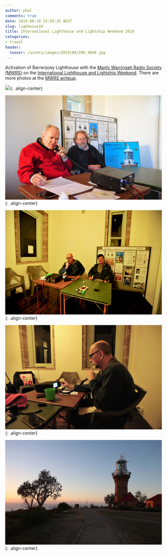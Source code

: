 ```yaml
---
author: phwl
comments: true
date: 2019-08-18 13:26:35 AEST
slug: lighhouse19
title: International Lighthouse and Lightship Weekend 2019
categories:
- travel
header:
  teaser: /assets/images/2019/08/IMG_4048.jpg
---
```


Activation of Barrenjoey Lighthouse with the [Manly Warringah Radio Society (MWRS)](https://www.mwrs.org.au/)
on the [International Lighthouse and Lightship Weekend](https://www.facebook.com/ILLWeekend/). There are more photos at the [MWRS writeup](https://www.mwrs.org.au/2019/08/19/illw-2019-vk2mb-at-barrenjoey-lighthouse/).

![](/assets/images/2019/08/IMG_4048.jpg){: .align-center}

![](/assets/images/2019/08/DSC_5942.jpg){: .align-center}

![](/assets/images/2019/08/DSC_5976.jpg){: .align-center}

![](/assets/images/2019/08/DSC_5985.jpg){: .align-center}

![](/assets/images/2019/08/IMG_1243.jpeg){: .align-center}

